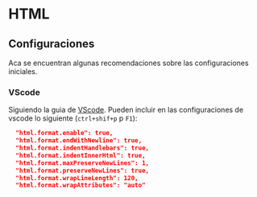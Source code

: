 # HTML

## Configuraciones

Aca se encuentran algunas recomendaciones sobre las configuraciones iniciales.

### VScode

Siguiendo la guia de [VScode](../../herramientas/vscode.md). Pueden incluir en las configuraciones de vscode lo siguiente (`ctrl+shif+p` p `F1`):

```json
  "html.format.enable": true,
  "html.format.endWithNewline": true,
  "html.format.indentHandlebars": true,
  "html.format.indentInnerHtml": true,
  "html.format.maxPreserveNewLines": 1,
  "html.format.preserveNewLines": true,
  "html.format.wrapLineLength": 120,
  "html.format.wrapAttributes": "auto"
```
